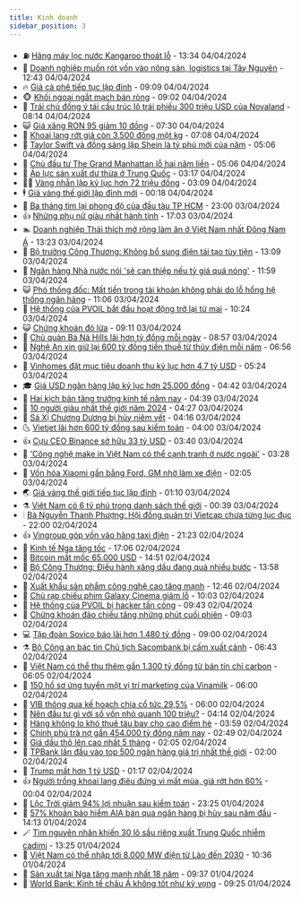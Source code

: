 ```yaml
---
title: Kinh doanh
sidebar_position: 3
---
```


<!-- vnexpress-kinh-doanh:START -->
- ⛽️ [Hãng máy lọc nước Kangaroo thoát lỗ](https://vnexpress.net/hang-may-loc-nuoc-kangaroo-thoat-lo-4730673.html) - 13:34 04/04/2024
- 🐲 [Doanh nghiệp muốn rót vốn vào nông sản, logistics tại Tây Nguyên](https://vnexpress.net/doanh-nghiep-muon-rot-von-vao-nong-san-logistics-tai-tay-nguyen-4730649.html) - 12:43 04/04/2024
- 🔥 [Giá cà phê tiếp tục lập đỉnh](https://vnexpress.net/gia-ca-phe-tiep-tuc-lap-dinh-4730536.html) - 09:09 04/04/2024
- 🐵 [Khối ngoại ngắt mạch bán ròng](https://vnexpress.net/khoi-ngoai-ngat-mach-ban-rong-4730579.html) - 09:02 04/04/2024
- 🦅 [Trái chủ đồng ý tái cấu trúc lô trái phiếu 300 triệu USD của Novaland](https://vnexpress.net/trai-chu-dong-y-tai-cau-truc-lo-trai-phieu-300-trieu-usd-cua-novaland-4730479.html) - 08:14 04/04/2024
- 😺 [Giá xăng RON 95 giảm 10 đồng](https://vnexpress.net/gia-xang-moi-nhat-hom-nay-4-4-4730520.html) - 07:30 04/04/2024
- 🤩 [Khoai lang rớt giá còn 3.500 đồng một kg](https://vnexpress.net/khoai-lang-rot-gia-con-3-500-dong-mot-kg-4730438.html) - 07:08 04/04/2024
- 🌮 [Taylor Swift và đồng sáng lập Shein là tỷ phú mới của năm](https://vnexpress.net/taylor-swift-va-dong-sang-lap-shein-la-ty-phu-moi-cua-nam-4730374.html) - 05:06 04/04/2024
- 🧰 [Chủ đầu tư The Grand Manhattan lỗ hai năm liền](https://vnexpress.net/chu-dau-tu-the-grand-manhattan-lo-hai-nam-lien-4730429.html) - 05:06 04/04/2024
- 🤔 [Áp lực sản xuất dư thừa ở Trung Quốc](https://vnexpress.net/ap-luc-san-xuat-du-thua-o-trung-quoc-4729641.html) - 03:17 04/04/2024
- 🧑‍💻 [Vàng nhẫn lập kỷ lục hơn 72 triệu đồng](https://vnexpress.net/vang-nhan-pha-dinh-72-trieu-dong-4730364.html) - 03:09 04/04/2024
- 🕴 [Giá vàng thế giới lập đỉnh mới](https://vnexpress.net/gia-vang-the-gioi-lap-dinh-moi-4730272.html) - 00:18 04/04/2024
- 🦩 [Ba tháng tìm lại phong độ của đầu tàu TP HCM](https://vnexpress.net/ba-thang-tim-lai-phong-do-cua-dau-tau-tp-hcm-4729927.html) - 23:00 03/04/2024
- 👍 [Những phụ nữ giàu nhất hành tinh](https://vnexpress.net/nhung-phu-nu-giau-nhat-hanh-tinh-4730159.html) - 17:03 03/04/2024
- 🏊 [Doanh nghiệp Thái thích mở rộng làm ăn ở Việt Nam nhất Đông Nam Á](https://vnexpress.net/doanh-nghiep-thai-thich-mo-rong-lam-an-o-viet-nam-nhat-dong-nam-a-4730167.html) - 13:23 03/04/2024
- 🤡 [Bộ trưởng Công Thương: Không bổ sung điện tái tạo tùy tiện](https://vnexpress.net/bo-truong-cong-thuong-khong-bo-sung-dien-tai-tao-tuy-tien-4730222.html) - 13:09 03/04/2024
- 👀 [Ngân hàng Nhà nước nói &#39;sẽ can thiệp nếu tỷ giá quá nóng&#39;](https://vnexpress.net/ngan-hang-nha-nuoc-noi-se-can-thiep-neu-ty-gia-qua-nong-4730206.html) - 11:59 03/04/2024
- 😺 [Phó thống đốc: Mất tiền trong tài khoản không phải do lỗ hổng hệ thống ngân hàng](https://vnexpress.net/pho-thong-doc-mat-tien-trong-tai-khoan-khong-phai-do-lo-hong-he-thong-ngan-hang-4730163.html) - 11:06 03/04/2024
- 🦣 [Hệ thống của PVOIL bắt đầu hoạt động trở lại từ mai](https://vnexpress.net/he-thong-cua-pvoil-bat-dau-hoat-dong-tro-lai-tu-mai-4730176.html) - 10:24 03/04/2024
- 😺 [Chứng khoán đỏ lửa](https://vnexpress.net/chung-khoan-do-lua-4730130.html) - 09:11 03/04/2024
- 💼 [Chủ quản Bà Nà Hills lãi hơn tỷ đồng mỗi ngày](https://vnexpress.net/chu-quan-ba-na-hills-lai-hon-ty-dong-moi-ngay-4730100.html) - 08:57 03/04/2024
- 🤗 [Nghệ An xin giữ lại 600 tỷ đồng tiền thuế từ thủy điện mỗi năm](https://vnexpress.net/nghe-an-xin-giu-lai-600-ty-dong-tien-thue-tu-thuy-dien-moi-nam-4729903.html) - 06:56 03/04/2024
- 👀 [Vinhomes đặt mục tiêu doanh thu kỷ lục hơn 4,7 tỷ USD](https://vnexpress.net/vinhomes-dat-muc-tieu-doanh-thu-ky-luc-hon-4-7-ty-usd-4729943.html) - 05:24 03/04/2024
- 🎓 [Giá USD ngân hàng lập kỷ lục hơn 25.000 đồng](https://vnexpress.net/gia-usd-ngan-hang-len-ky-luc-4729940.html) - 04:42 03/04/2024
- 🗽 [Hai kịch bản tăng trưởng kinh tế năm nay](https://vnexpress.net/hai-kich-ban-tang-truong-kinh-te-nam-nay-4729934.html) - 04:39 03/04/2024
- 🚀 [10 người giàu nhất thế giới năm 2024](https://vnexpress.net/10-nguoi-giau-nhat-the-gioi-nam-2024-4729830.html) - 04:27 03/04/2024
- 🤗 [Sá Xị Chương Dương bị hủy niêm yết](https://vnexpress.net/sa-xi-chuong-duong-bi-huy-niem-yet-4729955.html) - 04:16 03/04/2024
- 🌜 [Vietjet lãi hơn 600 tỷ đồng sau kiểm toán](https://vnexpress.net/vietjet-lai-hon-600-ty-dong-sau-kiem-toan-4729713.html) - 04:00 03/04/2024
- 👍 [Cựu CEO Binance sở hữu 33 tỷ USD](https://vnexpress.net/cuu-ceo-binance-so-huu-33-ty-usd-4729917.html) - 03:40 03/04/2024
- 🤖 [&#39;Công nghệ make in Việt Nam có thể cạnh tranh ở nước ngoài&#39;](https://vnexpress.net/cong-nghe-make-in-viet-nam-co-the-canh-tranh-o-nuoc-ngoai-4729892.html) - 03:28 03/04/2024
- 🫣 [Vốn hóa Xiaomi gần bằng Ford, GM nhờ làm xe điện](https://vnexpress.net/von-hoa-xiaomi-gan-bang-ford-gm-nho-lam-xe-dien-4729840.html) - 02:05 03/04/2024
- 🌏 [Giá vàng thế giới tiếp tục lập đỉnh](https://vnexpress.net/gia-vang-the-gioi-tiep-tuc-lap-dinh-4729804.html) - 01:10 03/04/2024
- ⚗️ [Việt Nam có 6 tỷ phú trong danh sách thế giới](https://vnexpress.net/viet-nam-co-6-ty-phu-trong-danh-sach-the-gioi-4729801.html) - 00:39 03/04/2024
- 🕯 [Bà Nguyễn Thanh Phượng: Hội đồng quản trị Vietcap chưa từng lục đục](https://vnexpress.net/ba-nguyen-thanh-phuong-hoi-dong-quan-tri-vietcap-chua-tung-luc-duc-4729777.html) - 22:00 02/04/2024
- 👍 [Vingroup góp vốn vào hãng taxi điện](https://vnexpress.net/vingroup-gop-von-vao-hang-taxi-dien-4729778.html) - 21:23 02/04/2024
- 🤠 [Kinh tế Nga tăng tốc](https://vnexpress.net/kinh-te-nga-tang-toc-4729688.html) - 17:06 02/04/2024
- 🌊 [Bitcoin mất mốc 65.000 USD](https://vnexpress.net/bitcoin-mat-moc-65-000-usd-4729757.html) - 14:51 02/04/2024
- 🌈 [Bộ Công Thương: Điều hành xăng dầu đang quá nhiều bước](https://vnexpress.net/bo-cong-thuong-dieu-hanh-xang-dau-dang-qua-nhieu-buoc-4729723.html) - 13:58 02/04/2024
- 🥳 [Xuất khẩu sản phẩm công nghệ cao tăng mạnh](https://vnexpress.net/xuat-khau-san-pham-cong-nghe-cao-tang-manh-4729705.html) - 12:46 02/04/2024
- 🐻 [Chủ rạp chiếu phim Galaxy Cinema giảm lỗ](https://vnexpress.net/chu-rap-chieu-phim-galaxy-cinema-giam-lo-4729629.html) - 10:03 02/04/2024
- 💫 [Hệ thống của PVOIL bị hacker tấn công](https://vnexpress.net/he-thong-cua-pvoil-bi-hacker-tan-cong-4729682.html) - 09:43 02/04/2024
- 🤩 [Chứng khoán đảo chiều tăng những phút cuối phiên](https://vnexpress.net/chung-khoan-dao-chieu-tang-nhung-phut-cuoi-phien-4729652.html) - 09:03 02/04/2024
- 💻 [Tập đoàn Sovico báo lãi hơn 1.480 tỷ đồng](https://vnexpress.net/tap-doan-sovico-bao-lai-hon-1-480-ty-dong-4729609.html) - 09:00 02/04/2024
- ⚗️ [Bộ Công an bác tin Chủ tịch Sacombank bị cấm xuất cảnh](https://vnexpress.net/bo-cong-an-bac-tin-chu-tich-sacombank-bi-cam-xuat-canh-4729566.html) - 06:43 02/04/2024
- 🌈 [Việt Nam có thể thu thêm gần 1.300 tỷ đồng từ bán tín chỉ carbon](https://vnexpress.net/viet-nam-co-the-thu-them-gan-1-300-ty-dong-tu-ban-tin-chi-carbon-4729513.html) - 06:05 02/04/2024
- 🌝 [150 hồ sơ ứng tuyển một vị trí marketing của Vinamilk](https://vnexpress.net/150-ho-so-ung-tuyen-mot-vi-tri-marketing-cua-vinamilk-4729540.html) - 06:00 02/04/2024
- 🥸 [VIB thông qua kế hoạch chia cổ tức 29,5%](https://vnexpress.net/vib-thong-qua-ke-hoach-chia-co-tuc-29-5-4729368.html) - 06:00 02/04/2024
- 🦆 [Nên đầu tư gì với số vốn nhỏ quanh 100 triệu?](https://vnexpress.net/nen-dau-tu-gi-voi-so-von-nho-quanh-100-trieu-4729364.html) - 04:14 02/04/2024
- 🌋 [Hàng không lo khó thuê tàu bay cho cao điểm hè](https://vnexpress.net/hang-khong-lo-kho-thue-tau-bay-cho-cao-diem-he-4729409.html) - 03:59 02/04/2024
- 🦍 [Chính phủ trả nợ gần 454.000 tỷ đồng năm nay](https://vnexpress.net/chinh-phu-tra-no-gan-454-000-ty-dong-nam-nay-4729387.html) - 02:49 02/04/2024
- 🤔 [Giá dầu thô lên cao nhất 5 tháng](https://vnexpress.net/gia-dau-tho-len-cao-nhat-5-thang-4729336.html) - 02:05 02/04/2024
- 🧰 [TPBank lần đầu vào top 500 ngân hàng giá trị nhất thế giới](https://vnexpress.net/tpbank-lan-dau-vao-top-500-ngan-hang-gia-tri-nhat-the-gioi-4729275.html) - 02:00 02/04/2024
- 🌝 [Trump mất hơn 1 tỷ USD](https://vnexpress.net/trump-mat-hon-1-ty-usd-4729335.html) - 01:17 02/04/2024
- 👍 [Người trồng khoai lang điêu đứng vì mất mùa, giá rớt hơn 60%](https://vnexpress.net/nguoi-trong-khoai-lang-dieu-dung-vi-mat-mua-gia-rot-hon-60-4729119.html) - 00:04 02/04/2024
- 🗽 [Lộc Trời giảm 94% lợi nhuận sau kiểm toán](https://vnexpress.net/loc-troi-giam-94-loi-nhuan-sau-kiem-toan-4729251.html) - 23:25 01/04/2024
- 🐎 [57% khoản bảo hiểm AIA bán qua ngân hàng bị hủy sau năm đầu](https://vnexpress.net/57-khoan-bao-hiem-aia-ban-qua-ngan-hang-bi-huy-sau-nam-dau-4729271.html) - 14:13 01/04/2024
- 🪄 [Tìm nguyên nhân khiến 30 lô sầu riêng xuất Trung Quốc nhiễm cadimi](https://vnexpress.net/tim-nguyen-nhan-khien-30-lo-sau-rieng-xuat-trung-quoc-nhiem-cadimi-4729270.html) - 13:25 01/04/2024
- 🎊 [Việt Nam có thể nhập tới 8.000 MW điện từ Lào đến 2030](https://vnexpress.net/viet-nam-co-the-nhap-toi-8-000-mw-dien-tu-lao-den-2030-4729234.html) - 10:36 01/04/2024
- 🗽 [Sản xuất tại Nga tăng mạnh nhất 18 năm](https://vnexpress.net/san-xuat-tai-nga-tang-manh-nhat-18-nam-4729142.html) - 09:37 01/04/2024
- 🦩 [World Bank: Kinh tế châu Á không tốt như kỳ vọng](https://vnexpress.net/world-bank-kinh-te-chau-a-khong-tot-nhu-ky-vong-4729130.html) - 09:25 01/04/2024<!-- vnexpress-kinh-doanh:END -->
